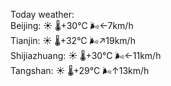 Today weather:  
Beijing: ☀️   🌡️+30°C 🌬️←7km/h  
Tianjin: ☀️   🌡️+32°C 🌬️↗19km/h  
Shijiazhuang: ☀️   🌡️+30°C 🌬️←11km/h  
Tangshan: ☀️   🌡️+29°C 🌬️↑13km/h  
